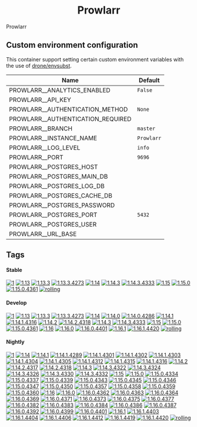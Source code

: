 <!---
NOTE: AUTO-GENERATED FILE
to edit this file, instead edit its template at: ./github/scripts/templates/container/README.md.j2
-->
<div align="center">

# Prowlarr

</div>

Prowlarr

## Custom environment configuration

This container support setting certain custom environment variables with the use of [drone/envsubst](https://github.com/drone/envsubst).

| Name                              | Default    |
|-----------------------------------|------------|
| PROWLARR__ANALYTICS_ENABLED       | `False`    |
| PROWLARR__API_KEY                 |            |
| PROWLARR__AUTHENTICATION_METHOD   | `None`     |
| PROWLARR__AUTHENTICATION_REQUIRED |            |
| PROWLARR__BRANCH                  | `master`   |
| PROWLARR__INSTANCE_NAME           | `Prowlarr` |
| PROWLARR__LOG_LEVEL               | `info`     |
| PROWLARR__PORT                    | `9696`     |
| PROWLARR__POSTGRES_HOST           |            |
| PROWLARR__POSTGRES_MAIN_DB        |            |
| PROWLARR__POSTGRES_LOG_DB         |            |
| PROWLARR__POSTGRES_CACHE_DB       |            |
| PROWLARR__POSTGRES_PASSWORD       |            |
| PROWLARR__POSTGRES_PORT           | `5432`     |
| PROWLARR__POSTGRES_USER           |            |
| PROWLARR__URL_BASE                |            |

## Tags

#### Stable



[![1](https://img.shields.io/badge/1-blue?style=flat-square)](https://github.com/kflix-tv/containers/pkgs/container/prowlarr/196801028?tag=1)
 [![1.13](https://img.shields.io/badge/1.13-blue?style=flat-square)](https://github.com/kflix-tv/containers/pkgs/container/prowlarr/186050000?tag=1.13)
 [![1.13.3](https://img.shields.io/badge/1.13.3-blue?style=flat-square)](https://github.com/kflix-tv/containers/pkgs/container/prowlarr/186050000?tag=1.13.3)
 [![1.13.3.4273](https://img.shields.io/badge/1.13.3.4273-blue?style=flat-square)](https://github.com/kflix-tv/containers/pkgs/container/prowlarr/186050000?tag=1.13.3.4273)
 [![1.14](https://img.shields.io/badge/1.14-blue?style=flat-square)](https://github.com/kflix-tv/containers/pkgs/container/prowlarr/192027016?tag=1.14)
 [![1.14.3](https://img.shields.io/badge/1.14.3-blue?style=flat-square)](https://github.com/kflix-tv/containers/pkgs/container/prowlarr/192027016?tag=1.14.3)
 [![1.14.3.4333](https://img.shields.io/badge/1.14.3.4333-blue?style=flat-square)](https://github.com/kflix-tv/containers/pkgs/container/prowlarr/192027016?tag=1.14.3.4333)
 [![1.15](https://img.shields.io/badge/1.15-blue?style=flat-square)](https://github.com/kflix-tv/containers/pkgs/container/prowlarr/196801028?tag=1.15)
 [![1.15.0](https://img.shields.io/badge/1.15.0-blue?style=flat-square)](https://github.com/kflix-tv/containers/pkgs/container/prowlarr/196801028?tag=1.15.0)
 [![1.15.0.4361](https://img.shields.io/badge/1.15.0.4361-blue?style=flat-square)](https://github.com/kflix-tv/containers/pkgs/container/prowlarr/196801028?tag=1.15.0.4361)
 [![rolling](https://img.shields.io/badge/rolling-green?style=flat-square)](https://github.com/kflix-tv/containers/pkgs/container/prowlarr/196801028?tag=rolling)

#### Develop



 [![1](https://img.shields.io/badge/1-blue?style=flat-square)](https://github.com/kflix-tv/containers/pkgs/container/prowlarr-develop/203431357?tag=1)
 [![1.13](https://img.shields.io/badge/1.13-blue?style=flat-square)](https://github.com/kflix-tv/containers/pkgs/container/prowlarr-develop/180440515?tag=1.13)
 [![1.13.3](https://img.shields.io/badge/1.13.3-blue?style=flat-square)](https://github.com/kflix-tv/containers/pkgs/container/prowlarr-develop/180440515?tag=1.13.3)
 [![1.13.3.4273](https://img.shields.io/badge/1.13.3.4273-blue?style=flat-square)](https://github.com/kflix-tv/containers/pkgs/container/prowlarr-develop/180440515?tag=1.13.3.4273)
 [![1.14](https://img.shields.io/badge/1.14-blue?style=flat-square)](https://github.com/kflix-tv/containers/pkgs/container/prowlarr-develop/192026995?tag=1.14)
 [![1.14.0](https://img.shields.io/badge/1.14.0-blue?style=flat-square)](https://github.com/kflix-tv/containers/pkgs/container/prowlarr-develop/186049999?tag=1.14.0)
 [![1.14.0.4286](https://img.shields.io/badge/1.14.0.4286-blue?style=flat-square)](https://github.com/kflix-tv/containers/pkgs/container/prowlarr-develop/186049999?tag=1.14.0.4286)
 [![1.14.1](https://img.shields.io/badge/1.14.1-blue?style=flat-square)](https://github.com/kflix-tv/containers/pkgs/container/prowlarr-develop/188987619?tag=1.14.1)
 [![1.14.1.4316](https://img.shields.io/badge/1.14.1.4316-blue?style=flat-square)](https://github.com/kflix-tv/containers/pkgs/container/prowlarr-develop/188987619?tag=1.14.1.4316)
 [![1.14.2](https://img.shields.io/badge/1.14.2-blue?style=flat-square)](https://github.com/kflix-tv/containers/pkgs/container/prowlarr-develop/191950559?tag=1.14.2)
 [![1.14.2.4318](https://img.shields.io/badge/1.14.2.4318-blue?style=flat-square)](https://github.com/kflix-tv/containers/pkgs/container/prowlarr-develop/191950559?tag=1.14.2.4318)
 [![1.14.3](https://img.shields.io/badge/1.14.3-blue?style=flat-square)](https://github.com/kflix-tv/containers/pkgs/container/prowlarr-develop/192026995?tag=1.14.3)
 [![1.14.3.4333](https://img.shields.io/badge/1.14.3.4333-blue?style=flat-square)](https://github.com/kflix-tv/containers/pkgs/container/prowlarr-develop/192026995?tag=1.14.3.4333)
 [![1.15](https://img.shields.io/badge/1.15-blue?style=flat-square)](https://github.com/kflix-tv/containers/pkgs/container/prowlarr-develop/196801027?tag=1.15)
 [![1.15.0](https://img.shields.io/badge/1.15.0-blue?style=flat-square)](https://github.com/kflix-tv/containers/pkgs/container/prowlarr-develop/196801027?tag=1.15.0)
 [![1.15.0.4361](https://img.shields.io/badge/1.15.0.4361-blue?style=flat-square)](https://github.com/kflix-tv/containers/pkgs/container/prowlarr-develop/196801027?tag=1.15.0.4361)
 [![1.16](https://img.shields.io/badge/1.16-blue?style=flat-square)](https://github.com/kflix-tv/containers/pkgs/container/prowlarr-develop/203431357?tag=1.16)
 [![1.16.0](https://img.shields.io/badge/1.16.0-blue?style=flat-square)](https://github.com/kflix-tv/containers/pkgs/container/prowlarr-develop/203419561?tag=1.16.0)
 [![1.16.0.4401](https://img.shields.io/badge/1.16.0.4401-blue?style=flat-square)](https://github.com/kflix-tv/containers/pkgs/container/prowlarr-develop/203419561?tag=1.16.0.4401)
 [![1.16.1](https://img.shields.io/badge/1.16.1-blue?style=flat-square)](https://github.com/kflix-tv/containers/pkgs/container/prowlarr-develop/203431357?tag=1.16.1)
 [![1.16.1.4420](https://img.shields.io/badge/1.16.1.4420-blue?style=flat-square)](https://github.com/kflix-tv/containers/pkgs/container/prowlarr-develop/203431357?tag=1.16.1.4420)
 [![rolling](https://img.shields.io/badge/rolling-green?style=flat-square)](https://github.com/kflix-tv/containers/pkgs/container/prowlarr-develop/203431357?tag=rolling)

#### Nightly



 [![1](https://img.shields.io/badge/1-blue?style=flat-square)](https://github.com/kflix-tv/containers/pkgs/container/prowlarr-nightly/203370175?tag=1)
 [![1.14](https://img.shields.io/badge/1.14-blue?style=flat-square)](https://github.com/kflix-tv/containers/pkgs/container/prowlarr-nightly/192003327?tag=1.14)
 [![1.14.1](https://img.shields.io/badge/1.14.1-blue?style=flat-square)](https://github.com/kflix-tv/containers/pkgs/container/prowlarr-nightly/186050009?tag=1.14.1)
 [![1.14.1.4289](https://img.shields.io/badge/1.14.1.4289-blue?style=flat-square)](https://github.com/kflix-tv/containers/pkgs/container/prowlarr-nightly/180440516?tag=1.14.1.4289)
 [![1.14.1.4301](https://img.shields.io/badge/1.14.1.4301-blue?style=flat-square)](https://github.com/kflix-tv/containers/pkgs/container/prowlarr-nightly/181474484?tag=1.14.1.4301)
 [![1.14.1.4302](https://img.shields.io/badge/1.14.1.4302-blue?style=flat-square)](https://github.com/kflix-tv/containers/pkgs/container/prowlarr-nightly/181840091?tag=1.14.1.4302)
 [![1.14.1.4303](https://img.shields.io/badge/1.14.1.4303-blue?style=flat-square)](https://github.com/kflix-tv/containers/pkgs/container/prowlarr-nightly/182844448?tag=1.14.1.4303)
 [![1.14.1.4304](https://img.shields.io/badge/1.14.1.4304-blue?style=flat-square)](https://github.com/kflix-tv/containers/pkgs/container/prowlarr-nightly/182862977?tag=1.14.1.4304)
 [![1.14.1.4305](https://img.shields.io/badge/1.14.1.4305-blue?style=flat-square)](https://github.com/kflix-tv/containers/pkgs/container/prowlarr-nightly/183231233?tag=1.14.1.4305)
 [![1.14.1.4312](https://img.shields.io/badge/1.14.1.4312-blue?style=flat-square)](https://github.com/kflix-tv/containers/pkgs/container/prowlarr-nightly/184870181?tag=1.14.1.4312)
 [![1.14.1.4315](https://img.shields.io/badge/1.14.1.4315-blue?style=flat-square)](https://github.com/kflix-tv/containers/pkgs/container/prowlarr-nightly/185973231?tag=1.14.1.4315)
 [![1.14.1.4316](https://img.shields.io/badge/1.14.1.4316-blue?style=flat-square)](https://github.com/kflix-tv/containers/pkgs/container/prowlarr-nightly/186050009?tag=1.14.1.4316)
 [![1.14.2](https://img.shields.io/badge/1.14.2-blue?style=flat-square)](https://github.com/kflix-tv/containers/pkgs/container/prowlarr-nightly/186497210?tag=1.14.2)
 [![1.14.2.4317](https://img.shields.io/badge/1.14.2.4317-blue?style=flat-square)](https://github.com/kflix-tv/containers/pkgs/container/prowlarr-nightly/186216580?tag=1.14.2.4317)
 [![1.14.2.4318](https://img.shields.io/badge/1.14.2.4318-blue?style=flat-square)](https://github.com/kflix-tv/containers/pkgs/container/prowlarr-nightly/186497210?tag=1.14.2.4318)
 [![1.14.3](https://img.shields.io/badge/1.14.3-blue?style=flat-square)](https://github.com/kflix-tv/containers/pkgs/container/prowlarr-nightly/192003327?tag=1.14.3)
 [![1.14.3.4322](https://img.shields.io/badge/1.14.3.4322-blue?style=flat-square)](https://github.com/kflix-tv/containers/pkgs/container/prowlarr-nightly/189036736?tag=1.14.3.4322)
 [![1.14.3.4324](https://img.shields.io/badge/1.14.3.4324-blue?style=flat-square)](https://github.com/kflix-tv/containers/pkgs/container/prowlarr-nightly/189898448?tag=1.14.3.4324)
 [![1.14.3.4326](https://img.shields.io/badge/1.14.3.4326-blue?style=flat-square)](https://github.com/kflix-tv/containers/pkgs/container/prowlarr-nightly/190309046?tag=1.14.3.4326)
 [![1.14.3.4330](https://img.shields.io/badge/1.14.3.4330-blue?style=flat-square)](https://github.com/kflix-tv/containers/pkgs/container/prowlarr-nightly/191865131?tag=1.14.3.4330)
 [![1.14.3.4332](https://img.shields.io/badge/1.14.3.4332-blue?style=flat-square)](https://github.com/kflix-tv/containers/pkgs/container/prowlarr-nightly/192003327?tag=1.14.3.4332)
 [![1.15](https://img.shields.io/badge/1.15-blue?style=flat-square)](https://github.com/kflix-tv/containers/pkgs/container/prowlarr-nightly/196789710?tag=1.15)
 [![1.15.0](https://img.shields.io/badge/1.15.0-blue?style=flat-square)](https://github.com/kflix-tv/containers/pkgs/container/prowlarr-nightly/196789710?tag=1.15.0)
 [![1.15.0.4334](https://img.shields.io/badge/1.15.0.4334-blue?style=flat-square)](https://github.com/kflix-tv/containers/pkgs/container/prowlarr-nightly/192026965?tag=1.15.0.4334)
 [![1.15.0.4337](https://img.shields.io/badge/1.15.0.4337-blue?style=flat-square)](https://github.com/kflix-tv/containers/pkgs/container/prowlarr-nightly/192055428?tag=1.15.0.4337)
 [![1.15.0.4339](https://img.shields.io/badge/1.15.0.4339-blue?style=flat-square)](https://github.com/kflix-tv/containers/pkgs/container/prowlarr-nightly/192950000?tag=1.15.0.4339)
 [![1.15.0.4343](https://img.shields.io/badge/1.15.0.4343-blue?style=flat-square)](https://github.com/kflix-tv/containers/pkgs/container/prowlarr-nightly/193154218?tag=1.15.0.4343)
 [![1.15.0.4345](https://img.shields.io/badge/1.15.0.4345-blue?style=flat-square)](https://github.com/kflix-tv/containers/pkgs/container/prowlarr-nightly/194003791?tag=1.15.0.4345)
 [![1.15.0.4346](https://img.shields.io/badge/1.15.0.4346-blue?style=flat-square)](https://github.com/kflix-tv/containers/pkgs/container/prowlarr-nightly/194176123?tag=1.15.0.4346)
 [![1.15.0.4347](https://img.shields.io/badge/1.15.0.4347-blue?style=flat-square)](https://github.com/kflix-tv/containers/pkgs/container/prowlarr-nightly/194508541?tag=1.15.0.4347)
 [![1.15.0.4350](https://img.shields.io/badge/1.15.0.4350-blue?style=flat-square)](https://github.com/kflix-tv/containers/pkgs/container/prowlarr-nightly/194868370?tag=1.15.0.4350)
 [![1.15.0.4357](https://img.shields.io/badge/1.15.0.4357-blue?style=flat-square)](https://github.com/kflix-tv/containers/pkgs/container/prowlarr-nightly/195579466?tag=1.15.0.4357)
 [![1.15.0.4358](https://img.shields.io/badge/1.15.0.4358-blue?style=flat-square)](https://github.com/kflix-tv/containers/pkgs/container/prowlarr-nightly/196110929?tag=1.15.0.4358)
 [![1.15.0.4359](https://img.shields.io/badge/1.15.0.4359-blue?style=flat-square)](https://github.com/kflix-tv/containers/pkgs/container/prowlarr-nightly/196651831?tag=1.15.0.4359)
 [![1.15.0.4360](https://img.shields.io/badge/1.15.0.4360-blue?style=flat-square)](https://github.com/kflix-tv/containers/pkgs/container/prowlarr-nightly/196789710?tag=1.15.0.4360)
 [![1.16](https://img.shields.io/badge/1.16-blue?style=flat-square)](https://github.com/kflix-tv/containers/pkgs/container/prowlarr-nightly/203370175?tag=1.16)
 [![1.16.0](https://img.shields.io/badge/1.16.0-blue?style=flat-square)](https://github.com/kflix-tv/containers/pkgs/container/prowlarr-nightly/200488954?tag=1.16.0)
 [![1.16.0.4362](https://img.shields.io/badge/1.16.0.4362-blue?style=flat-square)](https://github.com/kflix-tv/containers/pkgs/container/prowlarr-nightly/196810221?tag=1.16.0.4362)
 [![1.16.0.4363](https://img.shields.io/badge/1.16.0.4363-blue?style=flat-square)](https://github.com/kflix-tv/containers/pkgs/container/prowlarr-nightly/197283055?tag=1.16.0.4363)
 [![1.16.0.4364](https://img.shields.io/badge/1.16.0.4364-blue?style=flat-square)](https://github.com/kflix-tv/containers/pkgs/container/prowlarr-nightly/197685233?tag=1.16.0.4364)
 [![1.16.0.4369](https://img.shields.io/badge/1.16.0.4369-blue?style=flat-square)](https://github.com/kflix-tv/containers/pkgs/container/prowlarr-nightly/197880862?tag=1.16.0.4369)
 [![1.16.0.4371](https://img.shields.io/badge/1.16.0.4371-blue?style=flat-square)](https://github.com/kflix-tv/containers/pkgs/container/prowlarr-nightly/197886318?tag=1.16.0.4371)
 [![1.16.0.4373](https://img.shields.io/badge/1.16.0.4373-blue?style=flat-square)](https://github.com/kflix-tv/containers/pkgs/container/prowlarr-nightly/197912052?tag=1.16.0.4373)
 [![1.16.0.4375](https://img.shields.io/badge/1.16.0.4375-blue?style=flat-square)](https://github.com/kflix-tv/containers/pkgs/container/prowlarr-nightly/197923625?tag=1.16.0.4375)
 [![1.16.0.4377](https://img.shields.io/badge/1.16.0.4377-blue?style=flat-square)](https://github.com/kflix-tv/containers/pkgs/container/prowlarr-nightly/198128397?tag=1.16.0.4377)
 [![1.16.0.4382](https://img.shields.io/badge/1.16.0.4382-blue?style=flat-square)](https://github.com/kflix-tv/containers/pkgs/container/prowlarr-nightly/198468197?tag=1.16.0.4382)
 [![1.16.0.4383](https://img.shields.io/badge/1.16.0.4383-blue?style=flat-square)](https://github.com/kflix-tv/containers/pkgs/container/prowlarr-nightly/198601911?tag=1.16.0.4383)
 [![1.16.0.4384](https://img.shields.io/badge/1.16.0.4384-blue?style=flat-square)](https://github.com/kflix-tv/containers/pkgs/container/prowlarr-nightly/198634806?tag=1.16.0.4384)
 [![1.16.0.4386](https://img.shields.io/badge/1.16.0.4386-blue?style=flat-square)](https://github.com/kflix-tv/containers/pkgs/container/prowlarr-nightly/199324061?tag=1.16.0.4386)
 [![1.16.0.4387](https://img.shields.io/badge/1.16.0.4387-blue?style=flat-square)](https://github.com/kflix-tv/containers/pkgs/container/prowlarr-nightly/200243866?tag=1.16.0.4387)
 [![1.16.0.4392](https://img.shields.io/badge/1.16.0.4392-blue?style=flat-square)](https://github.com/kflix-tv/containers/pkgs/container/prowlarr-nightly/200356924?tag=1.16.0.4392)
 [![1.16.0.4399](https://img.shields.io/badge/1.16.0.4399-blue?style=flat-square)](https://github.com/kflix-tv/containers/pkgs/container/prowlarr-nightly/200466136?tag=1.16.0.4399)
 [![1.16.0.4401](https://img.shields.io/badge/1.16.0.4401-blue?style=flat-square)](https://github.com/kflix-tv/containers/pkgs/container/prowlarr-nightly/200488954?tag=1.16.0.4401)
 [![1.16.1](https://img.shields.io/badge/1.16.1-blue?style=flat-square)](https://github.com/kflix-tv/containers/pkgs/container/prowlarr-nightly/203370175?tag=1.16.1)
 [![1.16.1.4403](https://img.shields.io/badge/1.16.1.4403-blue?style=flat-square)](https://github.com/kflix-tv/containers/pkgs/container/prowlarr-nightly/201119740?tag=1.16.1.4403)
 [![1.16.1.4404](https://img.shields.io/badge/1.16.1.4404-blue?style=flat-square)](https://github.com/kflix-tv/containers/pkgs/container/prowlarr-nightly/201236057?tag=1.16.1.4404)
 [![1.16.1.4406](https://img.shields.io/badge/1.16.1.4406-blue?style=flat-square)](https://github.com/kflix-tv/containers/pkgs/container/prowlarr-nightly/201600359?tag=1.16.1.4406)
 [![1.16.1.4412](https://img.shields.io/badge/1.16.1.4412-blue?style=flat-square)](https://github.com/kflix-tv/containers/pkgs/container/prowlarr-nightly/203196139?tag=1.16.1.4412)
 [![1.16.1.4419](https://img.shields.io/badge/1.16.1.4419-blue?style=flat-square)](https://github.com/kflix-tv/containers/pkgs/container/prowlarr-nightly/203303480?tag=1.16.1.4419)
 [![1.16.1.4420](https://img.shields.io/badge/1.16.1.4420-blue?style=flat-square)](https://github.com/kflix-tv/containers/pkgs/container/prowlarr-nightly/203370175?tag=1.16.1.4420)
 [![rolling](https://img.shields.io/badge/rolling-green?style=flat-square)](https://github.com/kflix-tv/containers/pkgs/container/prowlarr-nightly/203370175?tag=rolling)
